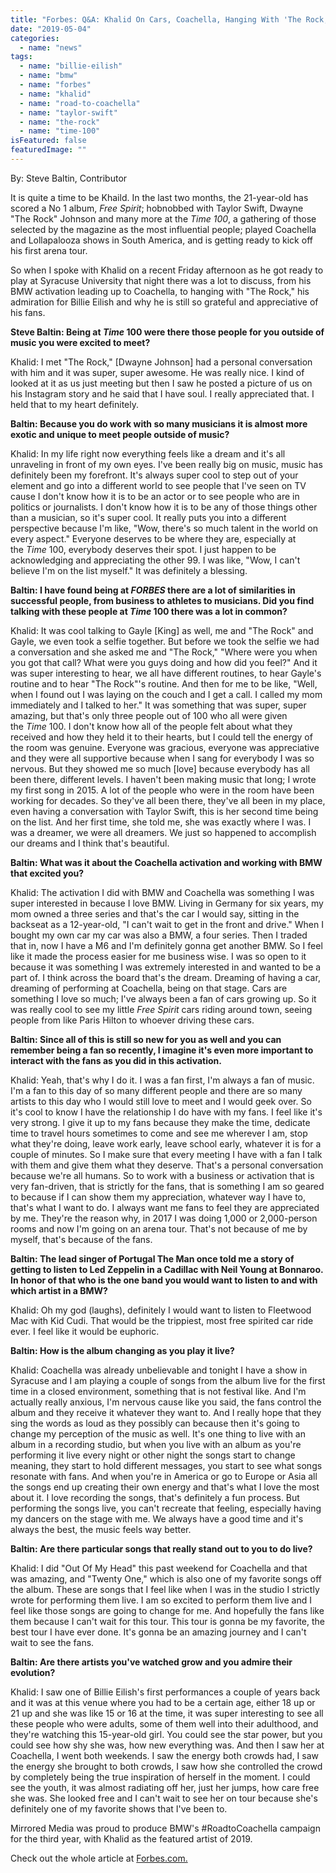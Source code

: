 ```yaml
---
title: "Forbes: Q&A: Khalid On Cars, Coachella, Hanging With 'The Rock,\" Billie Eilish And More"
date: "2019-05-04"
categories: 
  - name: "news"
tags: 
  - name: "billie-eilish"
  - name: "bmw"
  - name: "forbes"
  - name: "khalid"
  - name: "road-to-coachella"
  - name: "taylor-swift"
  - name: "the-rock"
  - name: "time-100"
isFeatured: false
featuredImage: ""
---
```


By: Steve Baltin, Contributor

It is quite a time to be Khaild. In the last two months, the 21-year-old has scored a No 1 album, _Free Spirit_; hobnobbed with Taylor Swift, Dwayne "The Rock" Johnson and many more at the _Time 100_, a gathering of those selected by the magazine as the most influential people; played Coachella and Lollapalooza shows in South America, and is getting ready to kick off his first arena tour.

So when I spoke with Khalid on a recent Friday afternoon as he got ready to play at Syracuse University that night there was a lot to discuss, from his BMW activation leading up to Coachella, to hanging with "The Rock," his admiration for Billie Eilish and why he is still so grateful and appreciative of his fans.

**Steve Baltin: Being at _Time_ 100 were there those people for you outside of music you were excited to meet?**

Khalid: I met "The Rock," \[Dwayne Johnson\] had a personal conversation with him and it was super, super awesome. He was really nice. I kind of looked at it as us just meeting but then I saw he posted a picture of us on his Instagram story and he said that I have soul. I really appreciated that. I held that to my heart definitely.

**Baltin: Because you do work with so many musicians it is almost more exotic and unique to meet people outside of music?**

Khalid: In my life right now everything feels like a dream and it's all unraveling in front of my own eyes. I've been really big on music, music has definitely been my forefront. It's always super cool to step out of your element and go into a different world to see people that I've seen on TV cause I don't know how it is to be an actor or to see people who are in politics or journalists. I don't know how it is to be any of those things other than a musician, so it's super cool. It really puts you into a different perspective because I'm like, "Wow, there's so much talent in the world on every aspect." Everyone deserves to be where they are, especially at the _Time_ 100, everybody deserves their spot. I just happen to be acknowledging and appreciating the other 99. I was like, "Wow, I can't believe I'm on the list myself." It was definitely a blessing.

**Baltin: I have found being at _FORBES_ there are a lot of similarities in successful people, from business to athletes to musicians. Did you find talking with these people at _Time_ 100 there was a lot in common?**

Khalid: It was cool talking to Gayle \[King\] as well, me and "The Rock" and Gayle, we even took a selfie together. But before we took the selfie we had a conversation and she asked me and "The Rock," "Where were you when you got that call? What were you guys doing and how did you feel?" And it was super interesting to hear, we all have different routines, to hear Gayle's routine and to hear "The Rock"'s routine. And then for me to be like, "Well, when I found out I was laying on the couch and I get a call. I called my mom immediately and I talked to her." It was something that was super, super amazing, but that's only three people out of 100 who all were given the _Time_ 100. I don't know how all of the people felt about what they received and how they held it to their hearts, but I could tell the energy of the room was genuine. Everyone was gracious, everyone was appreciative and they were all supportive because when I sang for everybody I was so nervous. But they showed me so much \[love\] because everybody has all been there, different levels. I haven't been making music that long; I wrote my first song in 2015. A lot of the people who were in the room have been working for decades. So they've all been there, they've all been in my place, even having a conversation with Taylor Swift, this is her second time being on the list. And her first time, she told me, she was exactly where I was. I was a dreamer, we were all dreamers. We just so happened to accomplish our dreams and I think that's beautiful.

**Baltin: What was it about the Coachella activation and working with BMW that excited you?**

Khalid: The activation I did with BMW and Coachella was something I was super interested in because I love BMW. Living in Germany for six years, my mom owned a three series and that's the car I would say, sitting in the backseat as a 12-year-old, "I can't wait to get in the front and drive." When I bought my own car my car was also a BMW, a four series. Then I traded that in, now I have a M6 and I'm definitely gonna get another BMW. So I feel like it made the process easier for me business wise. I was so open to it because it was something I was extremely interested in and wanted to be a part of. I think across the board that's the dream. Dreaming of having a car, dreaming of performing at Coachella, being on that stage. Cars are something I love so much; I've always been a fan of cars growing up. So it was really cool to see my little _Free Spirit_ cars riding around town, seeing people from like Paris Hilton to whoever driving these cars.

**Baltin: Since all of this is still so new for you as well and you can remember being a fan so recently, I imagine it's even more important to interact with the fans as you did in this activation.**

Khalid: Yeah, that's why I do it. I was a fan first, I'm always a fan of music. I'm a fan to this day of so many different people and there are so many artists to this day who I would still love to meet and I would geek over. So it's cool to know I have the relationship I do have with my fans. I feel like it's very strong. I give it up to my fans because they make the time, dedicate time to travel hours sometimes to come and see me wherever I am, stop what they're doing, leave work early, leave school early, whatever it is for a couple of minutes. So I make sure that every meeting I have with a fan I talk with them and give them what they deserve. That's a personal conversation because we're all humans. So to work with a business or activation that is very fan-driven, that is strictly for the fans, that is something I am so geared to because if I can show them my appreciation, whatever way I have to, that's what I want to do. I always want me fans to feel they are appreciated by me. They're the reason why, in 2017 I was doing 1,000 or 2,000-person rooms and now I'm going on an arena tour. That's not because of me by myself, that's because of the fans.

**Baltin: The lead singer of Portugal The Man once told me a story of getting to listen to Led Zeppelin in a Cadillac with Neil Young at Bonnaroo. In honor of that who is the one band you would want to listen to and with which artist in a BMW?**

Khalid: Oh my god (laughs), definitely I would want to listen to Fleetwood Mac with Kid Cudi. That would be the trippiest, most free spirited car ride ever. I feel like it would be euphoric.

**Baltin: How is the album changing as you play it live?**

Khalid: Coachella was already unbelievable and tonight I have a show in Syracuse and I am playing a couple of songs from the album live for the first time in a closed environment, something that is not festival like. And I'm actually really anxious, I'm nervous cause like you said, the fans control the album and they receive it whatever they want to. And I really hope that they sing the words as loud as they possibly can because then it's going to change my perception of the music as well. It's one thing to live with an album in a recording studio, but when you live with an album as you're performing it live every night or other night the songs start to change meaning, they start to hold different messages, you start to see what songs resonate with fans. And when you're in America or go to Europe or Asia all the songs end up creating their own energy and that's what I love the most about it. I love recording the songs, that's definitely a fun process. But performing the songs live, you can't recreate that feeling, especially having my dancers on the stage with me. We always have a good time and it's always the best, the music feels way better.

**Baltin: Are there particular songs that really stand out to you to do live?**

Khalid: I did "Out Of My Head" this past weekend for Coachella and that was amazing, and "Twenty One," which is also one of my favorite songs off the album. These are songs that I feel like when I was in the studio I strictly wrote for performing them live. I am so excited to perform them live and I feel like those songs are going to change for me. And hopefully the fans like them because I can't wait for this tour. This tour is gonna be my favorite, the best tour I have ever done. It's gonna be an amazing journey and I can't wait to see the fans.

**Baltin: Are there artists you've watched grow and you admire their evolution?**

Khalid: I saw one of Billie Eilish's first performances a couple of years back and it was at this venue where you had to be a certain age, either 18 up or 21 up and she was like 15 or 16 at the time, it was super interesting to see all these people who were adults, some of them well into their adulthood, and they're watching this 15-year-old girl. You could see the star power, but you could see how shy she was, how new everything was. And then I saw her at Coachella, I went both weekends. I saw the energy both crowds had, I saw the energy she brought to both crowds, I saw how she controlled the crowd by completely being the true inspiration of herself in the moment. I could see the youth, it was almost radiating off her, just her jumps, how care free she was. She looked free and I can't wait to see her on tour because she's definitely one of my favorite shows that I've been to.

Mirrored Media was proud to produce BMW's #RoadtoCoachella campaign for the third year, with Khalid as the featured artist of 2019.

Check out the whole article at [Forbes.com.](https://www.forbes.com/sites/stevebaltin/2019/05/02/qa-khalid-on-cars-coachella-hanging-with-the-rock-billie-eilish-and-more/#3dd35b241b1b﻿)
